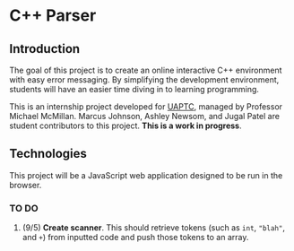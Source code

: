 # C++ Parser

## Introduction

The goal of this project is to create an online interactive C++ environment with easy error messaging. By simplifying the development environment, students will have an easier time diving in to learning programming.

This is an internship project developed for [UAPTC](https://uaptc.edu), managed by Professor Michael McMillan. Marcus Johnson, Ashley Newsom, and Jugal Patel are student contributors to this project. **This is a work in progress**.

## Technologies

This project will be a JavaScript web application designed to be run in the browser.

### TO DO

1. (9/5) **Create scanner**. This should retrieve tokens (such as `int`, `"blah"`, and `+`) from inputted code and push those tokens to an array.
